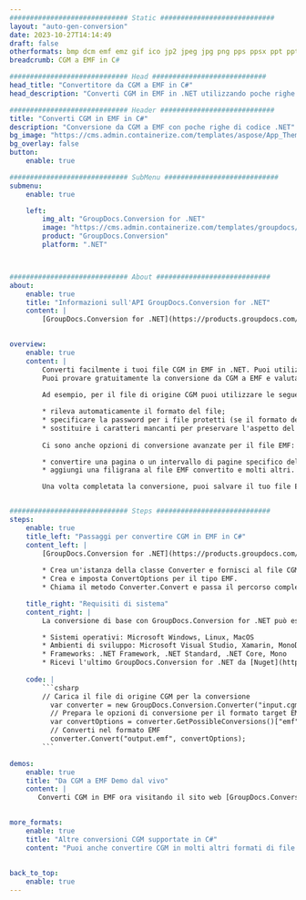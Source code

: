 ```yaml
---
############################# Static ############################
layout: "auto-gen-conversion"
date: 2023-10-27T14:14:49
draft: false
otherformats: bmp dcm emf emz gif ico jp2 jpeg jpg png pps ppsx ppt pptx psb psd svg svgz tga tif tiff webp wmf wmz
breadcrumb: CGM a EMF in C#

############################# Head ############################
head_title: "Convertitore da CGM a EMF in C#"
head_description: "Converti CGM in EMF in .NET utilizzando poche righe di codice. Utilizza l'API di conversione dei documenti di GroupDocs per convertire oltre 160 formati di file."

############################# Header ############################
title: "Converti CGM in EMF in C#"
description: "Conversione da CGM a EMF con poche righe di codice .NET"
bg_image: "https://cms.admin.containerize.com/templates/aspose/App_Themes/V3/images/bg/header1.png"
bg_overlay: false
button:
    enable: true

############################# SubMenu ############################
submenu:
    enable: true

    left:
        img_alt: "GroupDocs.Conversion for .NET"
        image: "https://cms.admin.containerize.com/templates/groupdocs/images/product-logos/90x90-noborder/groupdocs-conversion-net.png"
        product: "GroupDocs.Conversion"
        platform: ".NET"



############################# About ############################
about:
    enable: true
    title: "Informazioni sull'API GroupDocs.Conversion for .NET"
    content: |
        [GroupDocs.Conversion for .NET](https://products.groupdocs.com/conversion/net/) può essere utilizzato per convertire Microsoft Word, Excel, PowerPoint, PDF, Visio e altri formati. GroupDocs.Conversion è un'API standalone adatta per sistemi interni e back-end in cui sono richieste prestazioni elevate. Non dipende da alcun software come Microsoft o Open Office.
    

overview:
    enable: true
    content: |
        Converti facilmente i tuoi file CGM in EMF in .NET. Puoi utilizzare solo un paio di righe di codice C# in qualsiasi piattaforma a tua scelta come: Windows, Linux, macOS.
        Puoi provare gratuitamente la conversione da CGM a EMF e valutare la qualità dei risultati della conversione. Insieme a semplici scenari di conversione di file, puoi provare opzioni più avanzate per caricare il file di origine CGM e per salvare il risultato di output EMF. 
        
        Ad esempio, per il file di origine CGM puoi utilizzare le seguenti opzioni di caricamento:

        * rileva automaticamente il formato del file;
        * specificare la password per i file protetti (se il formato del file lo supporta);
        * sostituire i caratteri mancanti per preservare l'aspetto del documento.
        
        Ci sono anche opzioni di conversione avanzate per il file EMF:

        * convertire una pagina o un intervallo di pagine specifico del documento;
        * aggiungi una filigrana al file EMF convertito e molti altri.

        Una volta completata la conversione, puoi salvare il tuo file EMF nel percorso del file locale o in qualsiasi archivio di terze parti come FTP, Amazon S3, Google Drive, Dropbox ecc. Nota: per convertire CGM in {{ TO}} non è necessario alcun software aggiuntivo installato, come MS Office, Open Office, Adobe Acrobat Reader ecc.


############################# Steps ############################
steps:
    enable: true
    title_left: "Passaggi per convertire CGM in EMF in C#"
    content_left: |
        [GroupDocs.Conversion for .NET](https://products.groupdocs.com/conversion/net/) consente agli sviluppatori di convertire facilmente un file CGM in EMF con poche righe di codice.
        
        * Crea un'istanza della classe Converter e fornisci al file CGM il percorso completo
        * Crea e imposta ConvertOptions per il tipo EMF.
        * Chiama il metodo Converter.Convert e passa il percorso completo e il formato (EMF) come parametro

    title_right: "Requisiti di sistema"
    content_right: |
        La conversione di base con GroupDocs.Conversion for .NET può essere eseguita in pochi semplici passaggi. Le nostre API sono supportate su tutte le principali piattaforme e sistemi operativi. Prima di eseguire il codice seguente, assicurati di avere i seguenti prerequisiti installati sul tuo sistema.

        * Sistemi operativi: Microsoft Windows, Linux, MacOS
        * Ambienti di sviluppo: Microsoft Visual Studio, Xamarin, MonoDevelop
        * Frameworks: .NET Framework, .NET Standard, .NET Core, Mono
        * Ricevi l'ultimo GroupDocs.Conversion for .NET da [Nuget](https://www.nuget.org/packages/groupdocs.conversion)
         
    code: |
        ```csharp    
        // Carica il file di origine CGM per la conversione
          var converter = new GroupDocs.Conversion.Converter("input.cgm");
          // Prepara le opzioni di conversione per il formato target EMF
          var convertOptions = converter.GetPossibleConversions()["emf"].ConvertOptions;
          // Converti nel formato EMF
          converter.Convert("output.emf", convertOptions);
        ```

demos:
    enable: true
    title: "Da CGM a EMF Demo dal vivo"
    content: |
       Converti CGM in EMF ora visitando il sito web [GroupDocs.Conversion App](https://products.groupdocs.app/conversion/family). La demo online presenta i seguenti vantaggi
          

more_formats:
    enable: true
    title: "Altre conversioni CGM supportate in C#"
    content: "Puoi anche convertire CGM in molti altri formati di file. Si prega di consultare l'elenco di seguito."
       
       
back_to_top:
    enable: true
---
```

